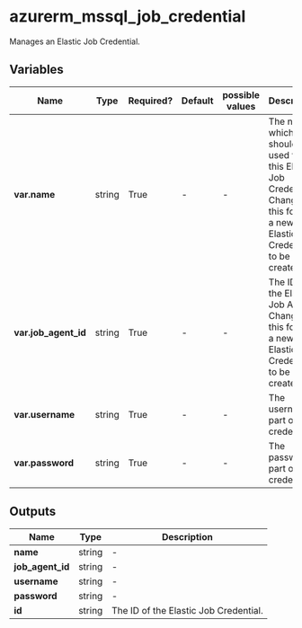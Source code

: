 # azurerm_mssql_job_credential

Manages an Elastic Job Credential.

## Variables

| Name | Type | Required? | Default  | possible values | Description |
| ---- | ---- | --------- | -------- | ----------- | ----------- |
| **var.name** | string | True | -  |  -  | The name which should be used for this Elastic Job Credential. Changing this forces a new Elastic Job Credential to be created. | 
| **var.job_agent_id** | string | True | -  |  -  | The ID of the Elastic Job Agent. Changing this forces a new Elastic Job Credential to be created. | 
| **var.username** | string | True | -  |  -  | The username part of the credential. | 
| **var.password** | string | True | -  |  -  | The password part of the credential. | 



## Outputs

| Name | Type | Description |
| ---- | ---- | --------- | 
| **name** | string  | - | 
| **job_agent_id** | string  | - | 
| **username** | string  | - | 
| **password** | string  | - | 
| **id** | string  | The ID of the Elastic Job Credential. | 